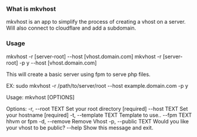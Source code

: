 ### What is mkvhost

mkvhost is an app to simplify the process of creating a vhost on a server.
Will also connect to cloudflare and add a subdomain.  

### Usage

mkvhost -r [server-root] --host [vhost.domain.com]
mkvhost -r [server-root] -p y --host [vhost.domain.com] 

This will create a basic server using fpm to serve php files. 

EX:
sudo mkvhost -r /path/to/server/root --host example.domain.com -p y

Usage: mkvhost [OPTIONS]

Options:
  -r, --root TEXT      Set your root directory  [required]
  --host TEXT          Set your hostname  [required]
  -t, --template TEXT  Template to use..
  --fpm TEXT           hhvm or fpm
  -d, --remove         Remove Vhost
  -p, --public TEXT    Would you like your vhost to be public?
  --help               Show this message and exit.